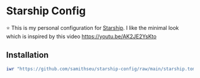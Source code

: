 # Starship Config

⭐ This is my personal configuration for [Starship](https://starship.rs/). I like the minimal look which is inspired by this video <https://youtu.be/AK2JE2YsKto>

## Installation

```powershell
iwr "https://github.com/samithseu/starship-config/raw/main/starship.toml" -OutFile $HOME/.config/starship.toml
```
